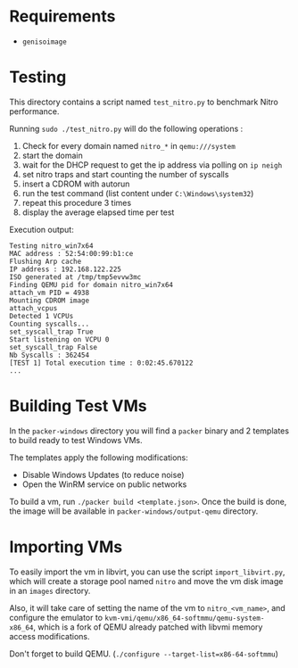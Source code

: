 # Requirements

- `genisoimage`

# Testing

This directory contains a script named `test_nitro.py` to benchmark Nitro
performance.

Running `sudo ./test_nitro.py` will do the following operations :

1. Check for every domain named `nitro_*` in `qemu:///system`
2. start the domain
3. wait for the DHCP request to get the ip address via polling on `ip neigh`
4. set nitro traps and start counting the number of syscalls
5. insert a CDROM with autorun
6. run the test command (list content under `C:\Windows\system32`)
7. repeat this procedure 3 times
8. display the average elapsed time per test

Execution output:

~~~
Testing nitro_win7x64
MAC address : 52:54:00:99:b1:ce
Flushing Arp cache
IP address : 192.168.122.225
ISO generated at /tmp/tmp5evvw3mc
Finding QEMU pid for domain nitro_win7x64
attach_vm PID = 4938
Mounting CDROM image
attach_vcpus
Detected 1 VCPUs
Counting syscalls...
set_syscall_trap True
Start listening on VCPU 0
set_syscall_trap False
Nb Syscalls : 362454
[TEST 1] Total execution time : 0:02:45.670122
...
~~~

# Building Test VMs

In the `packer-windows` directory you will find a `packer` binary and 2 templates
to build ready to test Windows VMs.

The templates apply the following modifications:

- Disable Windows Updates (to reduce noise)
- Open the WinRM service on public networks

To build a vm, run `./packer build <template.json>`.
Once the build is done, the image will be available in `packer-windows/output-qemu` directory.

# Importing VMs

To easily import the vm in libvirt, you can use the script `import_libvirt.py`,
which will create a storage pool named `nitro` and move the vm disk image
in an `images` directory.

Also, it will take care of setting the name of the vm to `nitro_<vm_name>`,
and configure the emulator to `kvm-vmi/qemu/x86_64-softmmu/qemu-system-x86_64`,
which is a fork of QEMU already patched with libvmi memory access modifications.

Don't forget to build QEMU. (`./configure --target-list=x86-64-softmmu`)
